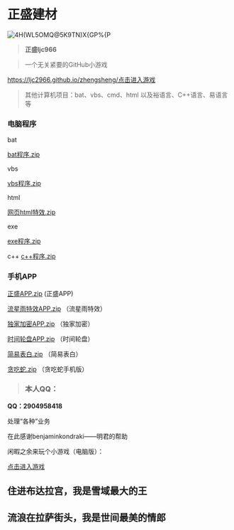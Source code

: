 #   正盛建材

![4H(WL5OMQ@5K9TN)X{GP%{P](https://user-images.githubusercontent.com/101500630/172044860-44adf1c1-c832-4522-b748-ffabfa0177aa.png)

> **正盛ljc966**




> 一个无关紧要的GitHub小游戏

https://ljc2966.github.io/zhengsheng/<a href="https://ljc2966.github.io/zhengsheng/">点击进入游戏</a>




> 其他计算机项目：bat、vbs、cmd、html 以及裕语言、C++语言、易语言等

###  电脑程序

 bat

[bat程序.zip](https://github.com/ljc966/zhengsheng266/files/8853712/bat.zip)


 vbs

[vbs程序.zip](https://github.com/ljc966/zhengsheng266/files/8853701/vbs.zip)


 html

[网页html特效.zip](https://github.com/ljc966/zhengsheng266/files/8853676/html.zip)

 
 exe
 
 [exe程序.zip](https://github.com/ljc966/zhengsheng266/files/8853632/exe.zip)


 c++
 [c++程序.zip](https://github.com/ljc966/zhengsheng266/files/8853924/c%2B%2B.zip)

 
###  手机APP

[正盛APP.zip](https://github.com/ljc966/zhengsheng266/files/8844880/APP.zip)
(正盛APP)


[流星雨特效APP.zip](https://github.com/ljc966/zhengsheng266/files/8844853/base.zip)
（流星雨特效）


[独家加密APP.zip](https://github.com/ljc966/zhengsheng266/files/8844865/default.zip)
（独家加密）


[时间轮盘APP.zip](https://github.com/ljc966/zhengsheng266/files/8844873/default.zip)
（时间轮盘）


[简易表白.zip](https://github.com/ljc966/zhengsheng266/files/8853589/default.zip)
（简易表白）


[贪吃蛇.zip](https://github.com/ljc966/zhengsheng266/files/8853588/default.zip)
（贪吃蛇手机版）


> ###  本人QQ：

 **QQ：2904958418**

处理“各种”业务


在此感谢benjaminkondraki——明君的帮助

闲暇之余来玩个小游戏（电脑版）：

<a href="https://ljc966.github.io/bb/网页版贪吃蛇.html">点击进入游戏</a>


##  住进布达拉宫，我是雪域最大的王

##  流浪在拉萨街头，我是世间最美的情郎
